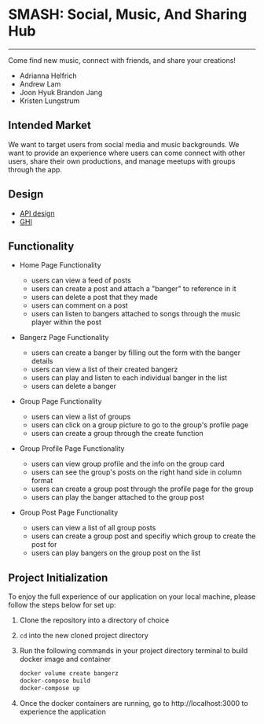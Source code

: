 # SMASH: Social, Music, And Sharing Hub

---

Come find new music, connect with friends, and share your creations!

- Adrianna Helfrich
- Andrew Lam
- Joon Hyuk Brandon Jang
- Kristen Lungstrum

## Intended Market

We want to target users from social media and music backgrounds. We want to provide an experience where users can come connect with
other users, share their own productions, and manage meetups with groups through the app.

## Design

- [API design](apis.md)
- [GHI](ghi.md)

## Functionality

- Home Page Functionality
    - users can view a feed of posts
    - users can create a post and attach a "banger" to reference in it
    - users can delete a post that they made
    - users can comment on a post
    - users can listen to bangers attached to songs through the music player within the post

- Bangerz Page Functionality
    - users can create a banger by filling out the form with the banger details
    - users can view a list of their created bangerz
    - users can play and listen to each individual banger in the list
    - users can delete a banger

- Group Page Functionality
    - users can view a list of groups
    - users can click on a group picture to go to the group's profile page
    - users can create a group through the create function

- Group Profile Page Functionality
    - users can view group profile and the info on the group card
    - users can see the group's posts on the right hand side in column format
    - users can create a group post through the profile page for the group
    - users can play the banger attached to the group post

- Group Post Page Functionality
    - users can view a list of all group posts
    - users can create a group post and specifiy which group to create the post for
    - users can play bangers on the group post on the list

## Project Initialization

To enjoy the full experience of our application on your local machine, please follow the steps below for set up:

1. Clone the repository into a directory of choice
2. `cd` into the new cloned project directory
3. Run the following commands in your project directory terminal to build docker image and container

    ```sh
    docker volume create bangerz
    docker-compose build
    docker-compose up
    ```

4. Once the docker containers are running, go to http://localhost:3000 to experience the application
